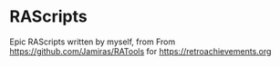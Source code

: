 # RAScripts
Epic RAScripts written by myself, from From https://github.com/Jamiras/RATools for https://retroachievements.org
